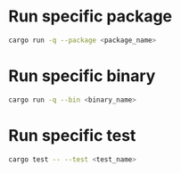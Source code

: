 # Run specific package
```bash
cargo run -q --package <package_name>
```
# Run specific binary
```bash
cargo run -q --bin <binary_name>
```
# Run specific test
```bash
cargo test -- --test <test_name>
```

